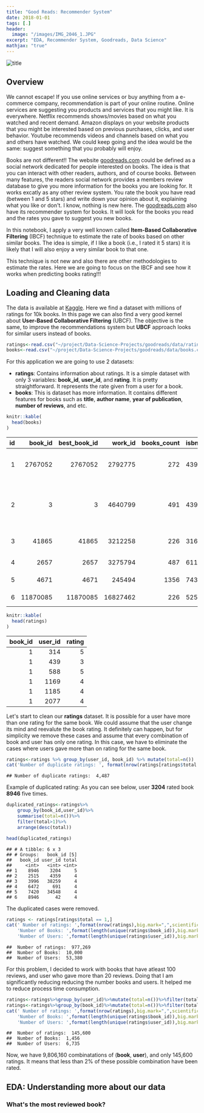 ```yaml
---
title: "Good Reads: Recommender System"
date: 2018-01-01
tags: [.]
header:
  image: "/images/IMG_2046_1.JPG"
excerpt: "EDA, Recommender System, Goodreads, Data Science"
mathjax: "true"
---
```


![title](https://blog.tellwell.ca/wp-content/uploads/2016/12/goodreads.jpg)

Overview
--------

We cannot escape! If you use online services or buy anything from a e-commerce company, recommendation is part of your online routine. Online services are suggesting you products and services that you might like. It is everywhere. Netflix recommends shows/movies based on what you watched and recent demand. Amazon displays on your website products that you might be interested based on previous purchases, clicks, and user behavior. Youtube recommends videos and channels based on what you and others have watched. We could keep going and the idea would be the same: suggest something that you probably will enjoy.

Books are not different!! The website [goodreads.com](http://www.goodreads.com) could be defined as a social network dedicated for people interested on books. The idea is that you can interact with other readers, authors, and of course books. Between many features, the readers social network provides a members review database to give you more information for the books you are looking for. It works excatly as any other review system. You rate the book you have read (between 1 and 5 stars) and write down your opinion about it, explaining what you like or don't. I know, nothing is new here. The [goodreads.com](http://www.goodreads.com) also have its recommender system for books. It will look for the books you read and the rates you gave to suggest you new books.

In this notebook, I apply a very well known called **Item-Based Collaborative Filtering** (IBCF) technique to estimate the rate of books based on other similar books. The idea is simple, if I like a book (i.e., I rated it 5 stars) it is likely that I will also enjoy a very similar book to that one.

This technique is not new and also there are other methodologies to estimate the rates. Here we are going to focus on the IBCF and see how it works when predicting books rating!!!

Loading and Cleaning data
-------------------------

The data is available at [Kaggle](https://www.kaggle.com/zygmunt/goodbooks-10k/data). Here we find a dataset with millions of ratings for 10k books. In this page we can also find a very good kernel about **User-Based Collaborative Filtering** (UBCF). The objective is the same, to improve the recommendations system but **UBCF** approach looks for similar users instead of books.

``` r
ratings<-read.csv("~/project/Data-Science-Projects/goodreads/data/ratings.csv")
books<-read.csv("~/project/Data-Science-Projects/goodreads/data/books.csv")
```

For this application we are going to use 2 datasets:

-   **ratings**: Contains information about ratings. It is a simple dataset with only 3 variables: **book\_id**, **user\_id**, and **rating**. It is pretty straightforward. It represents the rate given from a user for a book.
-   **books**: This is dataset has more information. It contains different features for books such as **title**, **author name**, **year of publication**, **number of reviews**, and etc.

``` r
knitr::kable(
  head(books)
)
```

|   id|  book\_id|  best\_book\_id|  work\_id|  books\_count| isbn      |        isbn13| authors                     |  original\_publication\_year| original\_title                          | title                                                     | language\_code |  average\_rating|  ratings\_count|  work\_ratings\_count|  work\_text\_reviews\_count|  ratings\_1|  ratings\_2|  ratings\_3|  ratings\_4|  ratings\_5| image\_url                                                    | small\_image\_url                                             |
|----:|---------:|---------------:|---------:|-------------:|:----------|-------------:|:----------------------------|----------------------------:|:-----------------------------------------|:----------------------------------------------------------|:---------------|----------------:|---------------:|---------------------:|---------------------------:|-----------:|-----------:|-----------:|-----------:|-----------:|:--------------------------------------------------------------|:--------------------------------------------------------------|
|    1|   2767052|         2767052|   2792775|           272| 439023483 |  9.780439e+12| Suzanne Collins             |                         2008| The Hunger Games                         | The Hunger Games (The Hunger Games, \#1)                  | eng            |             4.34|         4780653|               4942365|                      155254|       66715|      127936|      560092|     1481305|     2706317| <https://images.gr-assets.com/books/1447303603m/2767052.jpg>  | <https://images.gr-assets.com/books/1447303603s/2767052.jpg>  |
|    2|         3|               3|   4640799|           491| 439554934 |  9.780440e+12| J.K. Rowling, Mary GrandPré |                         1997| Harry Potter and the Philosopher's Stone | Harry Potter and the Sorcerer's Stone (Harry Potter, \#1) | eng            |             4.44|         4602479|               4800065|                       75867|       75504|      101676|      455024|     1156318|     3011543| <https://images.gr-assets.com/books/1474154022m/3.jpg>        | <https://images.gr-assets.com/books/1474154022s/3.jpg>        |
|    3|     41865|           41865|   3212258|           226| 316015849 |  9.780316e+12| Stephenie Meyer             |                         2005| Twilight                                 | Twilight (Twilight, \#1)                                  | en-US          |             3.57|         3866839|               3916824|                       95009|      456191|      436802|      793319|      875073|     1355439| <https://images.gr-assets.com/books/1361039443m/41865.jpg>    | <https://images.gr-assets.com/books/1361039443s/41865.jpg>    |
|    4|      2657|            2657|   3275794|           487| 61120081  |  9.780061e+12| Harper Lee                  |                         1960| To Kill a Mockingbird                    | To Kill a Mockingbird                                     | eng            |             4.25|         3198671|               3340896|                       72586|       60427|      117415|      446835|     1001952|     1714267| <https://images.gr-assets.com/books/1361975680m/2657.jpg>     | <https://images.gr-assets.com/books/1361975680s/2657.jpg>     |
|    5|      4671|            4671|    245494|          1356| 743273567 |  9.780743e+12| F. Scott Fitzgerald         |                         1925| The Great Gatsby                         | The Great Gatsby                                          | eng            |             3.89|         2683664|               2773745|                       51992|       86236|      197621|      606158|      936012|      947718| <https://images.gr-assets.com/books/1490528560m/4671.jpg>     | <https://images.gr-assets.com/books/1490528560s/4671.jpg>     |
|    6|  11870085|        11870085|  16827462|           226| 525478817 |  9.780525e+12| John Green                  |                         2012| The Fault in Our Stars                   | The Fault in Our Stars                                    | eng            |             4.26|         2346404|               2478609|                      140739|       47994|       92723|      327550|      698471|     1311871| <https://images.gr-assets.com/books/1360206420m/11870085.jpg> | <https://images.gr-assets.com/books/1360206420s/11870085.jpg> |

``` r
knitr::kable(
  head(ratings)
)
```

|  book\_id|  user\_id|  rating|
|---------:|---------:|-------:|
|         1|       314|       5|
|         1|       439|       3|
|         1|       588|       5|
|         1|      1169|       4|
|         1|      1185|       4|
|         1|      2077|       4|

Let's start to clean our **ratings** dataset. It is possible for a user have more than one rating for the same book. We could assume that the user change its mind and reevalute the book rating. It definitely can happen, but for simplicity we remove these cases and assume that every combination of book and user has only one rating. In this case, we have to eliminate the cases where users gave more than on rating for the same book.

``` r
ratings<-ratings %>% group_by(user_id, book_id) %>% mutate(total=n())
cat('Number of duplicate ratings: ', format(nrow(ratings[ratings$total > 1,]),big.mark=",",scientific=FALSE))
```

    ## Number of duplicate ratings:  4,487

Example of duplicated rating: As you can see below, user **3204** rated book **8946** five times.

``` r
duplicated_ratings<-ratings%>%
    group_by(book_id,user_id)%>%
    summarise(total=n())%>%
    filter(total>1)%>%
    arrange(desc(total))

head(duplicated_ratings)
```

    ## # A tibble: 6 x 3
    ## # Groups:   book_id [5]
    ##   book_id user_id total
    ##     <int>   <int> <int>
    ## 1    8946    3204     5
    ## 2    2515    4359     4
    ## 3    3996   38259     4
    ## 4    6472     691     4
    ## 5    7420   34548     4
    ## 6    8946      42     4

The duplicated cases were removed.

``` r
ratings <- ratings[ratings$total == 1,]
cat(' Number of ratings: ',format(nrow(ratings),big.mark=",",scientific=FALSE),'\n',
    'Number of Books: ',format(length(unique(ratings$book_id)),big.mark=",",scientific=FALSE),'\n',
    'Number of Users: ',format(length(unique(ratings$user_id)),big.mark=",",scientific=FALSE))
```

    ##  Number of ratings:  977,269
    ##  Number of Books:  10,000
    ##  Number of Users:  53,380

For this problem, I decided to work with books that have atleast 100 reviews, and user who gave more than 20 reviews. Doing that I am significantly reducing reducing the number books and users. It helped me to reduce process time consumption.

``` r
ratings<-ratings%>%group_by(user_id)%>%mutate(total=n())%>%filter(total>20)
ratings<-ratings%>%group_by(book_id)%>%mutate(total=n())%>%filter(total==100)
cat(' Number of ratings: ',format(nrow(ratings),big.mark=",",scientific=FALSE),'\n',
    'Number of Books: ',format(length(unique(ratings$book_id)),big.mark=",",scientific=FALSE),'\n',
    'Number of Users: ',format(length(unique(ratings$user_id)),big.mark=",",scientific=FALSE))
```

    ##  Number of ratings:  145,600
    ##  Number of Books:  1,456
    ##  Number of Users:  6,735

Now, we have 9,806,160 combinatations of (**book**, **user**), and only 145,600 ratings. It means that less than 2% of these possible combination have been rated.

EDA: Understanding more about our data
--------------------------------------

### What's the most reviewed book?
